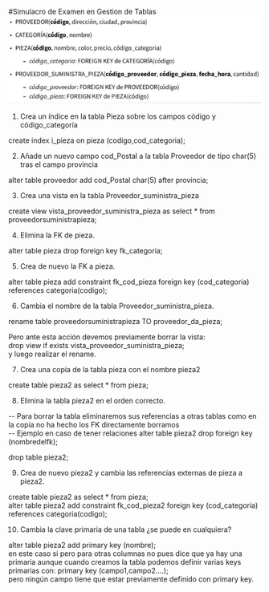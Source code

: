 #Simulacro de Examen en Gestion de Tablas  
![](/mysql/Ejercicios/CreaciondeTablas/img/1.JPG)  
1) Crea un índice en la tabla Pieza sobre los campos código y código_categoría  

create index i_pieza on pieza (codigo,cod_categoria);  

2) Añade un nuevo campo cod_Postal a la tabla Proveedor de tipo char(5) tras el campo provincia  

alter table proveedor add cod_Postal char(5) after provincia;  

3) Crea una vista en la tabla Proveedor_suministra_pieza  
	
create view vista_proveedor_suministra_pieza as select * from proveedorsuministrapieza;  

4) Elimina la FK de pieza.  

alter table pieza drop foreign key fk_categoria;  

5) Crea de nuevo la FK a pieza.  
 
alter table pieza add constraint fk_cod_pieza foreign key (cod_categoria) references categoria(codigo);  

6) Cambia el nombre de la tabla Proveedor_suministra_pieza.  

rename table proveedorsuministrapieza TO proveedor_da_pieza;  

Pero ante esta acción devemos previamente borrar la vista:  
drop view if exists vista_proveedor_suministra_pieza;  
y luego realizar el rename.  

7) Crea una copia de la tabla pieza con el nombre pieza2  

create table pieza2 as select * from pieza;

8) Elimina la tabla pieza2 en el orden correcto.  

-- Para borrar la tabla eliminaremos sus referencias a otras tablas como en la copia no ha hecho los FK directamente borramos  
-- Ejemplo en caso de tener relaciones  alter table pieza2 drop foreign key (nombredelfk);  

drop table pieza2;  

9) Crea de nuevo pieza2 y cambia las referencias externas de pieza a pieza2.  

create table pieza2 as select * from pieza;  
alter table pieza2 add constraint fk_cod_pieza2 foreign key (cod_categoria) references categoria(codigo);  

10) Cambia la clave primaria de una tabla ¿se puede en cualquiera?  

alter table pieza2 add primary key (nombre);  
en este caso si pero para otras columnas no pues dice que ya hay una primaria aunque cuando creamos la tabla podemos definir varias keys primarias con:
primary key (campo1,campo2….);  
pero ningún campo tiene que estar previamente definido con primary key.



